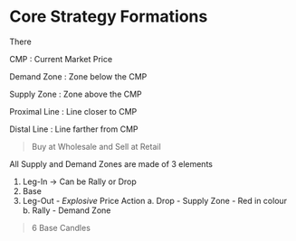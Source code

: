 # Core Strategy Formations
There 

CMP
: Current Market Price

Demand Zone
: Zone below the CMP

Supply Zone
: Zone above the CMP

Proximal Line
: Line closer to CMP

Distal Line
: Line farther from CMP

> Buy at Wholesale and Sell at Retail

All Supply and Demand Zones are made of 3 elements
1. Leg-In -> Can be Rally or Drop
2. Base
3. Leg-Out - *Explosive* Price Action
	a. Drop - Supply Zone - Red in colour
	b. Rally - Demand Zone

> 6 Base Candles


<!--stackedit_data:
eyJoaXN0b3J5IjpbLTIwOTgwODczODMsLTczNzY2ODY4N119
-->